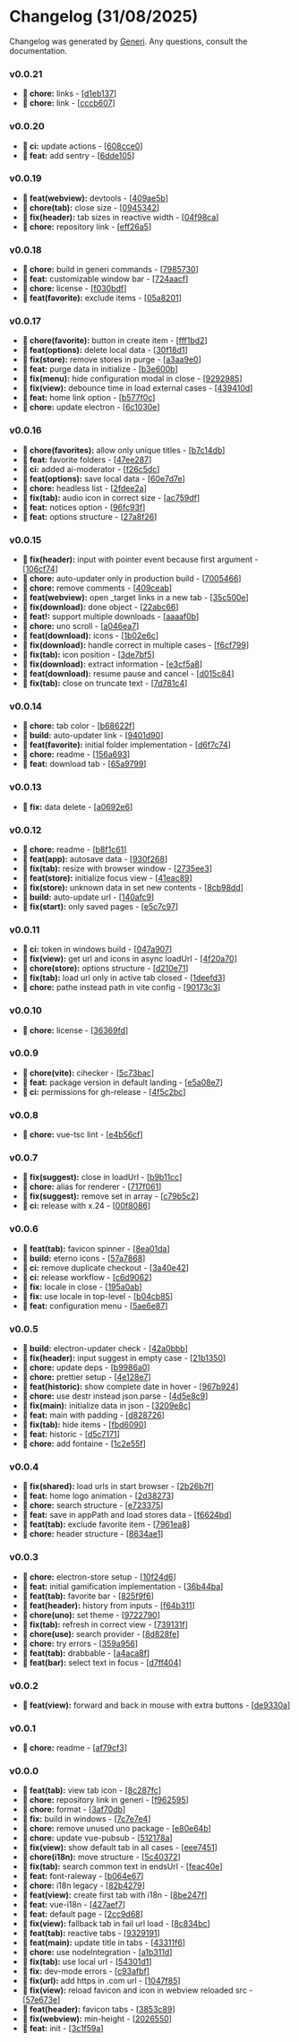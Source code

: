 # Changelog (31/08/2025)

Changelog was generated by [Generi](https://github.com/betterwrite/generi). Any questions, consult the documentation.

### v0.0.21

* **🚧 chore:** links - [[d1eb137](https://github.com/Novout/eterno/commit/d1eb137)]
* **🚧 chore:** link - [[cccb607](https://github.com/Novout/eterno/commit/cccb607)]

### v0.0.20

* **🗿 ci:** update actions - [[608cce0](https://github.com/Novout/eterno/commit/608cce0)]
* **🎉 feat:** add sentry - [[6dde105](https://github.com/Novout/eterno/commit/6dde105)]

### v0.0.19

* **🎉 feat(webview):** devtools - [[409ae5b](https://github.com/Novout/eterno/commit/409ae5b)]
* **🚧 chore(tab):** close size - [[0945342](https://github.com/Novout/eterno/commit/0945342)]
* **🔧 fix(header):** tab sizes in reactive width - [[04f98ca](https://github.com/Novout/eterno/commit/04f98ca)]
* **🚧 chore:** repository link - [[eff26a5](https://github.com/Novout/eterno/commit/eff26a5)]

### v0.0.18

* **🚧 chore:** build in generi commands - [[7985730](https://github.com/Novout/eterno/commit/7985730)]
* **🎉 feat:** customizable window bar - [[724aacf](https://github.com/Novout/eterno/commit/724aacf)]
* **🚧 chore:** license - [[f030bdf](https://github.com/Novout/eterno/commit/f030bdf)]
* **🎉 feat(favorite):** exclude items - [[05a8201](https://github.com/Novout/eterno/commit/05a8201)]

### v0.0.17

* **🚧 chore(favorite):** button in create item - [[fff1bd2](https://github.com/Novout/eterno/commit/fff1bd2)]
* **🎉 feat(options):** delete local data - [[30f18d1](https://github.com/Novout/eterno/commit/30f18d1)]
* **🔧 fix(store):** remove stores in purge - [[a3aa9e0](https://github.com/Novout/eterno/commit/a3aa9e0)]
* **🎉 feat:** purge data in initialize - [[b3e600b](https://github.com/Novout/eterno/commit/b3e600b)]
* **🔧 fix(menu):** hide configuration modal in close - [[9292985](https://github.com/Novout/eterno/commit/9292985)]
* **🔧 fix(view):** debounce time in load external cases - [[439410d](https://github.com/Novout/eterno/commit/439410d)]
* **🎉 feat:** home link option - [[b577f0c](https://github.com/Novout/eterno/commit/b577f0c)]
* **🚧 chore:** update electron - [[6c1030e](https://github.com/Novout/eterno/commit/6c1030e)]

### v0.0.16

* **🚧 chore(favorites):** allow only unique titles - [[b7c14db](https://github.com/Novout/eterno/commit/b7c14db)]
* **🎉 feat:** favorite folders - [[47ee287](https://github.com/Novout/eterno/commit/47ee287)]
* **🗿 ci:** added ai-moderator - [[f26c5dc](https://github.com/Novout/eterno/commit/f26c5dc)]
* **🎉 feat(options):** save local data - [[60e7d7e](https://github.com/Novout/eterno/commit/60e7d7e)]
* **🚧 chore:** headless list - [[2fdee2a](https://github.com/Novout/eterno/commit/2fdee2a)]
* **🔧 fix(tab):** audio icon in correct size - [[ac759df](https://github.com/Novout/eterno/commit/ac759df)]
* **🎉 feat:** notices option - [[96fc93f](https://github.com/Novout/eterno/commit/96fc93f)]
* **🎉 feat:** options structure - [[27a8f26](https://github.com/Novout/eterno/commit/27a8f26)]

### v0.0.15

* **🔧 fix(header):** input with pointer event because first argument - [[106cf74](https://github.com/Novout/eterno/commit/106cf74)]
* **🚧 chore:** auto-updater only in production build - [[7005466](https://github.com/Novout/eterno/commit/7005466)]
* **🚧 chore:** remove comments - [[409ceab](https://github.com/Novout/eterno/commit/409ceab)]
* **🎉 feat(webview):** open _target links in a new tab - [[35c500e](https://github.com/Novout/eterno/commit/35c500e)]
* **🔧 fix(download):** done object - [[22abc66](https://github.com/Novout/eterno/commit/22abc66)]
* **🎉 feat!:** support multiple downloads - [[aaaaf0b](https://github.com/Novout/eterno/commit/aaaaf0b)]
* **🚧 chore:** uno scroll - [[a046ea7](https://github.com/Novout/eterno/commit/a046ea7)]
* **🎉 feat(download):** icons - [[1b02e6c](https://github.com/Novout/eterno/commit/1b02e6c)]
* **🔧 fix(download):** handle correct in multiple cases - [[f6cf799](https://github.com/Novout/eterno/commit/f6cf799)]
* **🔧 fix(tab):** icon position - [[3de7bf5](https://github.com/Novout/eterno/commit/3de7bf5)]
* **🔧 fix(download):** extract information - [[e3cf5a8](https://github.com/Novout/eterno/commit/e3cf5a8)]
* **🎉 feat(download):** resume pause and cancel - [[d015c84](https://github.com/Novout/eterno/commit/d015c84)]
* **🔧 fix(tab):** close on truncate text - [[7d781c4](https://github.com/Novout/eterno/commit/7d781c4)]

### v0.0.14

* **🚧 chore:** tab color - [[b68622f](https://github.com/Novout/eterno/commit/b68622f)]
* **📐 build:** auto-updater link - [[9401d90](https://github.com/Novout/eterno/commit/9401d90)]
* **🎉 feat(favorite):** initial folder implementation - [[d6f7c74](https://github.com/Novout/eterno/commit/d6f7c74)]
* **🚧 chore:** readme - [[156a693](https://github.com/Novout/eterno/commit/156a693)]
* **🎉 feat:** download tab - [[65a9799](https://github.com/Novout/eterno/commit/65a9799)]

### v0.0.13

* **🔧 fix:** data delete - [[a0692e6](https://github.com/Novout/eterno/commit/a0692e6)]

### v0.0.12

* **🚧 chore:** readme - [[b8f1c61](https://github.com/Novout/eterno/commit/b8f1c61)]
* **🎉 feat(app):** autosave data - [[930f268](https://github.com/Novout/eterno/commit/930f268)]
* **🔧 fix(tab):** resize with browser window - [[2735ee3](https://github.com/Novout/eterno/commit/2735ee3)]
* **🎉 feat(store):** initialize focus view - [[41eac89](https://github.com/Novout/eterno/commit/41eac89)]
* **🔧 fix(store):** unknown data in set new contents - [[8cb98dd](https://github.com/Novout/eterno/commit/8cb98dd)]
* **📐 build:** auto-update url - [[140afc9](https://github.com/Novout/eterno/commit/140afc9)]
* **🔧 fix(start):** only saved pages - [[e5c7c97](https://github.com/Novout/eterno/commit/e5c7c97)]

### v0.0.11

* **🗿 ci:** token in windows build - [[047a907](https://github.com/Novout/eterno/commit/047a907)]
* **🔧 fix(view):** get url and icons in async loadUrl - [[4f20a70](https://github.com/Novout/eterno/commit/4f20a70)]
* **🚧 chore(store):** options structure - [[d210e71](https://github.com/Novout/eterno/commit/d210e71)]
* **🔧 fix(tab):** load url only in active tab closed - [[1deefd3](https://github.com/Novout/eterno/commit/1deefd3)]
* **🚧 chore:** pathe instead path in vite config - [[90173c3](https://github.com/Novout/eterno/commit/90173c3)]

### v0.0.10

* **🚧 chore:** license - [[36369fd](https://github.com/Novout/eterno/commit/36369fd)]

### v0.0.9

* **🚧 chore(vite):** cihecker - [[5c73bac](https://github.com/Novout/eterno/commit/5c73bac)]
* **🎉 feat:** package version in default landing - [[e5a08e7](https://github.com/Novout/eterno/commit/e5a08e7)]
* **🗿 ci:** permissions for gh-release - [[4f5c2bc](https://github.com/Novout/eterno/commit/4f5c2bc)]

### v0.0.8

* **🚧 chore:** vue-tsc lint - [[e4b56cf](https://github.com/Novout/eterno/commit/e4b56cf)]

### v0.0.7

* **🔧 fix(suggest):** close in loadUrl - [[b9b11cc](https://github.com/Novout/eterno/commit/b9b11cc)]
* **🚧 chore:** alias for renderer - [[717f061](https://github.com/Novout/eterno/commit/717f061)]
* **🔧 fix(suggest):** remove set in array - [[c79b5c2](https://github.com/Novout/eterno/commit/c79b5c2)]
* **🗿 ci:** release with x.24 - [[00f8086](https://github.com/Novout/eterno/commit/00f8086)]

### v0.0.6

* **🎉 feat(tab):** favicon spinner - [[8ea01da](https://github.com/Novout/eterno/commit/8ea01da)]
* **📐 build:** eterno icons - [[57a7868](https://github.com/Novout/eterno/commit/57a7868)]
* **🗿 ci:** remove duplicate checkout - [[3a40e42](https://github.com/Novout/eterno/commit/3a40e42)]
* **🗿 ci:** release workflow - [[c6d9062](https://github.com/Novout/eterno/commit/c6d9062)]
* **🔧 fix:** locale in close - [[195a0ab](https://github.com/Novout/eterno/commit/195a0ab)]
* **🔧 fix:** use locale in top-level - [[b04cb85](https://github.com/Novout/eterno/commit/b04cb85)]
* **🎉 feat:** configuration menu - [[5ae6e87](https://github.com/Novout/eterno/commit/5ae6e87)]

### v0.0.5

* **📐 build:** electron-updater check - [[42a0bbb](https://github.com/Novout/eterno/commit/42a0bbb)]
* **🔧 fix(header):** input suggest in empty case - [[21b1350](https://github.com/Novout/eterno/commit/21b1350)]
* **🚧 chore:** update deps - [[b9986a0](https://github.com/Novout/eterno/commit/b9986a0)]
* **🚧 chore:** prettier setup - [[4e128e7](https://github.com/Novout/eterno/commit/4e128e7)]
* **🎉 feat(historic):** show complete date in hover - [[967b924](https://github.com/Novout/eterno/commit/967b924)]
* **🚧 chore:** use destr instead json.parse - [[4d5e8c9](https://github.com/Novout/eterno/commit/4d5e8c9)]
* **🔧 fix(main):** initialize data in json - [[3209e8c](https://github.com/Novout/eterno/commit/3209e8c)]
* **🎉 feat:** main with padding - [[d828726](https://github.com/Novout/eterno/commit/d828726)]
* **🔧 fix(tab):** hide items - [[fbd6090](https://github.com/Novout/eterno/commit/fbd6090)]
* **🎉 feat:** historic - [[d5c7171](https://github.com/Novout/eterno/commit/d5c7171)]
* **🚧 chore:** add fontaine - [[1c2e55f](https://github.com/Novout/eterno/commit/1c2e55f)]

### v0.0.4

* **🔧 fix(shared):** load urls in start browser - [[2b26b7f](https://github.com/Novout/eterno/commit/2b26b7f)]
* **🎉 feat:** home logo animation - [[2d38273](https://github.com/Novout/eterno/commit/2d38273)]
* **🚧 chore:** search structure - [[e723375](https://github.com/Novout/eterno/commit/e723375)]
* **🎉 feat:** save in appPath and load stores data - [[f6624bd](https://github.com/Novout/eterno/commit/f6624bd)]
* **🎉 feat(tab):** exclude favorite item - [[7961ea8](https://github.com/Novout/eterno/commit/7961ea8)]
* **🚧 chore:** header structure - [[8634ae1](https://github.com/Novout/eterno/commit/8634ae1)]

### v0.0.3

* **🚧 chore:** electron-store setup - [[10f24d6](https://github.com/Novout/eterno/commit/10f24d6)]
* **🎉 feat:** initial gamification implementation - [[36b44ba](https://github.com/Novout/eterno/commit/36b44ba)]
* **🎉 feat(tab):** favorite bar - [[825f9f6](https://github.com/Novout/eterno/commit/825f9f6)]
* **🎉 feat(header):** history from inputs - [[f64b311](https://github.com/Novout/eterno/commit/f64b311)]
* **🚧 chore(uno):** set theme - [[9722790](https://github.com/Novout/eterno/commit/9722790)]
* **🔧 fix(tab):** refresh in correct view - [[739131f](https://github.com/Novout/eterno/commit/739131f)]
* **🚧 chore(use):** search provider - [[8d828fe](https://github.com/Novout/eterno/commit/8d828fe)]
* **🚧 chore:** try errors - [[359a956](https://github.com/Novout/eterno/commit/359a956)]
* **🎉 feat(tab):** drabbable - [[a4aca8f](https://github.com/Novout/eterno/commit/a4aca8f)]
* **🎉 feat(bar):** select text in focus - [[d7ff404](https://github.com/Novout/eterno/commit/d7ff404)]

### v0.0.2

* **🎉 feat(view):** forward and back in mouse with extra buttons - [[de9330a](https://github.com/Novout/eterno/commit/de9330a)]

### v0.0.1

* **🚧 chore:** readme - [[af79cf3](https://github.com/Novout/eterno/commit/af79cf3)]

### v0.0.0

* **🎉 feat(tab):** view tab icon - [[8c287fc](https://github.com/Novout/eterno/commit/8c287fc)]
* **🚧 chore:** repository link in generi - [[f962595](https://github.com/Novout/eterno/commit/f962595)]
* **🚧 chore:** format - [[3af70db](https://github.com/Novout/eterno/commit/3af70db)]
* **🔧 fix:** build in windows - [[7c7e7e4](https://github.com/Novout/eterno/commit/7c7e7e4)]
* **🚧 chore:** remove unused uno package - [[e80e64b](https://github.com/Novout/eterno/commit/e80e64b)]
* **🚧 chore:** update vue-pubsub - [[512178a](https://github.com/Novout/eterno/commit/512178a)]
* **🔧 fix(view):** show default tab in all cases - [[eee7451](https://github.com/Novout/eterno/commit/eee7451)]
* **🚧 chore(i18n):** move structure - [[5c40372](https://github.com/Novout/eterno/commit/5c40372)]
* **🔧 fix(tab):** search common text in endsUrl - [[feac40e](https://github.com/Novout/eterno/commit/feac40e)]
* **🎉 feat:** font-raleway - [[b064e67](https://github.com/Novout/eterno/commit/b064e67)]
* **🚧 chore:** i18n legacy - [[82b4279](https://github.com/Novout/eterno/commit/82b4279)]
* **🎉 feat(view):** create first tab with i18n - [[8be247f](https://github.com/Novout/eterno/commit/8be247f)]
* **🎉 feat:** vue-i18n - [[427aef7](https://github.com/Novout/eterno/commit/427aef7)]
* **🎉 feat:** default page - [[2cc9d68](https://github.com/Novout/eterno/commit/2cc9d68)]
* **🔧 fix(view):** fallback tab in fail url load - [[8c834bc](https://github.com/Novout/eterno/commit/8c834bc)]
* **🎉 feat(tab):** reactive tabs - [[9329191](https://github.com/Novout/eterno/commit/9329191)]
* **🎉 feat(main):** update title in tabs - [[43311f6](https://github.com/Novout/eterno/commit/43311f6)]
* **🚧 chore:** use nodeIntegration - [[a1b311d](https://github.com/Novout/eterno/commit/a1b311d)]
* **🔧 fix(tab):** use local url - [[54301d1](https://github.com/Novout/eterno/commit/54301d1)]
* **🔧 fix:** dev-mode errors - [[c93afbf](https://github.com/Novout/eterno/commit/c93afbf)]
* **🔧 fix(url):** add https in .com url - [[1047f85](https://github.com/Novout/eterno/commit/1047f85)]
* **🔧 fix(view):** reload favicon and icon in webview reloaded src - [[57e673e](https://github.com/Novout/eterno/commit/57e673e)]
* **🎉 feat(header):** favicon tabs - [[3853c89](https://github.com/Novout/eterno/commit/3853c89)]
* **🔧 fix(webview):** min-height - [[2026550](https://github.com/Novout/eterno/commit/2026550)]
* **🎉 feat:** init - [[3c1f59a](https://github.com/Novout/eterno/commit/3c1f59a)]
